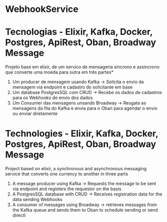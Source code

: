 # WebhookService

# Tecnologias - Elixir, Kafka, Docker, Postgres, ApiRest, Oban, Broadway Message
Projeto base em elixir, de um servico de mensageria sincrono e assincrono que converte uma moeda para outra em três partes*
1. Um producer de mensagem usando Kafka -> Solicita o envio da mensagem via endpoint e cadastro do solicitante em base
2. Um database PostgresSQL com CRUD -> Recebe os dados de cadastros para os Webhooks de envio dos dados
3. Um Consumer das mensagens unsando Broadway -> Resgata as mensagens da fila do Kafka e envia para o Oban para agendar o envio ou enviar diretamente

# Technologies - Elixir, Kafka, Docker, Postgres, ApiRest, Oban, Broadway Message
Project based on elixir, a synchronous and asynchronous messaging service that converts one currency to another in three parts
1. A message producer using Kafka -> Requests the message to be sent via endpoint and registers the requestor on the basis
2. A PostgresSQL database with CRUD -> Receives registration data for the data sending Webhooks
3. A consumer of messages using Broadway -> retrieves messages from the Kafka queue and sends them to Oban to schedule sending or send directl

